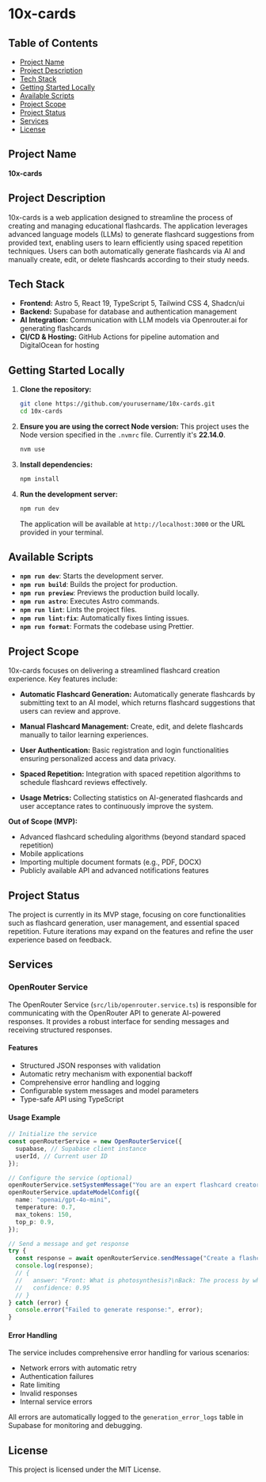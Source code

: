 # 10x-cards

## Table of Contents

- [Project Name](#project-name)
- [Project Description](#project-description)
- [Tech Stack](#tech-stack)
- [Getting Started Locally](#getting-started-locally)
- [Available Scripts](#available-scripts)
- [Project Scope](#project-scope)
- [Project Status](#project-status)
- [Services](#services)
- [License](#license)

## Project Name

**10x-cards**

## Project Description

10x-cards is a web application designed to streamline the process of creating and managing educational flashcards. The application leverages advanced language models (LLMs) to generate flashcard suggestions from provided text, enabling users to learn efficiently using spaced repetition techniques. Users can both automatically generate flashcards via AI and manually create, edit, or delete flashcards according to their study needs.

## Tech Stack

- **Frontend:** Astro 5, React 19, TypeScript 5, Tailwind CSS 4, Shadcn/ui
- **Backend:** Supabase for database and authentication management
- **AI Integration:** Communication with LLM models via Openrouter.ai for generating flashcards
- **CI/CD & Hosting:** GitHub Actions for pipeline automation and DigitalOcean for hosting

## Getting Started Locally

1. **Clone the repository:**

   ```bash
   git clone https://github.com/yourusername/10x-cards.git
   cd 10x-cards
   ```

2. **Ensure you are using the correct Node version:**
   This project uses the Node version specified in the `.nvmrc` file. Currently it's **22.14.0**.

   ```bash
   nvm use
   ```

3. **Install dependencies:**

   ```bash
   npm install
   ```

4. **Run the development server:**

   ```bash
   npm run dev
   ```

   The application will be available at `http://localhost:3000` or the URL provided in your terminal.

## Available Scripts

- **`npm run dev`**: Starts the development server.
- **`npm run build`**: Builds the project for production.
- **`npm run preview`**: Previews the production build locally.
- **`npm run astro`**: Executes Astro commands.
- **`npm run lint`**: Lints the project files.
- **`npm run lint:fix`**: Automatically fixes linting issues.
- **`npm run format`**: Formats the codebase using Prettier.

## Project Scope

10x-cards focuses on delivering a streamlined flashcard creation experience. Key features include:

- **Automatic Flashcard Generation:**
  Automatically generate flashcards by submitting text to an AI model, which returns flashcard suggestions that users can review and approve.

- **Manual Flashcard Management:**
  Create, edit, and delete flashcards manually to tailor learning experiences.

- **User Authentication:**
  Basic registration and login functionalities ensuring personalized access and data privacy.

- **Spaced Repetition:**
  Integration with spaced repetition algorithms to schedule flashcard reviews effectively.

- **Usage Metrics:**
  Collecting statistics on AI-generated flashcards and user acceptance rates to continuously improve the system.

**Out of Scope (MVP):**

- Advanced flashcard scheduling algorithms (beyond standard spaced repetition)
- Mobile applications
- Importing multiple document formats (e.g., PDF, DOCX)
- Publicly available API and advanced notifications features

## Project Status

The project is currently in its MVP stage, focusing on core functionalities such as flashcard generation, user management, and essential spaced repetition. Future iterations may expand on the features and refine the user experience based on feedback.

## Services

### OpenRouter Service

The OpenRouter Service (`src/lib/openrouter.service.ts`) is responsible for communicating with the OpenRouter API to generate AI-powered responses. It provides a robust interface for sending messages and receiving structured responses.

#### Features

- Structured JSON responses with validation
- Automatic retry mechanism with exponential backoff
- Comprehensive error handling and logging
- Configurable system messages and model parameters
- Type-safe API using TypeScript

#### Usage Example

```typescript
// Initialize the service
const openRouterService = new OpenRouterService({
  supabase, // Supabase client instance
  userId, // Current user ID
});

// Configure the service (optional)
openRouterService.setSystemMessage("You are an expert flashcard creator.");
openRouterService.updateModelConfig({
  name: "openai/gpt-4o-mini",
  temperature: 0.7,
  max_tokens: 150,
  top_p: 0.9,
});

// Send a message and get response
try {
  const response = await openRouterService.sendMessage("Create a flashcard about photosynthesis.");
  console.log(response);
  // {
  //   answer: "Front: What is photosynthesis?\nBack: The process by which plants convert light energy into chemical energy to produce glucose from CO2 and water.",
  //   confidence: 0.95
  // }
} catch (error) {
  console.error("Failed to generate response:", error);
}
```

#### Error Handling

The service includes comprehensive error handling for various scenarios:

- Network errors with automatic retry
- Authentication failures
- Rate limiting
- Invalid responses
- Internal service errors

All errors are automatically logged to the `generation_error_logs` table in Supabase for monitoring and debugging.

## License

This project is licensed under the MIT License.
